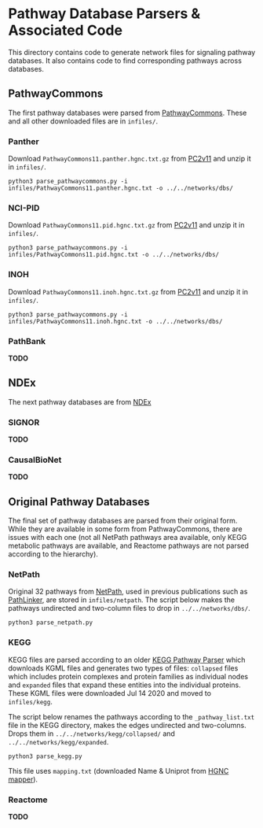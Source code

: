 # Pathway Database Parsers & Associated Code

This directory contains code to generate network files for signaling pathway databases. It also contains code to find corresponding pathways across databases.

## PathwayCommons

The first pathway databases were parsed from  [PathwayCommons](https://www.pathwaycommons.org/). These and all other downloaded files are in `infiles/`.

### Panther

Download `PathwayCommons11.panther.hgnc.txt.gz` from [PC2v11](https://www.pathwaycommons.org/archives/PC2/v11/) and unzip it in `infiles/`.

```
python3 parse_pathwaycommons.py -i infiles/PathwayCommons11.panther.hgnc.txt -o ../../networks/dbs/
```

### NCI-PID

Download `PathwayCommons11.pid.hgnc.txt.gz` from [PC2v11](https://www.pathwaycommons.org/archives/PC2/v11/) and unzip it in `infiles/`.  

```
python3 parse_pathwaycommons.py -i infiles/PathwayCommons11.pid.hgnc.txt -o ../../networks/dbs/
```

### INOH

Download `PathwayCommons11.inoh.hgnc.txt.gz` from [PC2v11](https://www.pathwaycommons.org/archives/PC2/v11/) and unzip it in `infiles/`.

```
python3 parse_pathwaycommons.py -i infiles/PathwayCommons11.inoh.hgnc.txt -o ../../networks/dbs/
```

### PathBank

**TODO**

## NDEx

The next pathway databases are from [NDEx](https://home.ndexbio.org/index/)

### SIGNOR

**TODO**

### CausalBioNet

**TODO**

## Original Pathway Databases

The final set of pathway databases are parsed from their original form. While they are available in some form from PathwayCommons, there are issues with each one (not all NetPath pathways area available, only KEGG metabolic pathways are available, and Reactome pathways are not parsed according to the hierarchy).

### NetPath

Original 32 pathways from [NetPath](http://www.netpath.org/), used in previous publications such as [PathLinker](https://www.nature.com/articles/npjsba20162), are stored in `infiles/netpath`.  The script below makes the pathways undirected and two-column files to drop in `../../networks/dbs/`.

```
python3 parse_netpath.py
```

### KEGG

KEGG files are parsed according to an older [KEGG Pathway Parser](https://github.com/Reed-CompBio/pathway-parsers) which downloads KGML files and generates two types of files: `collapsed` files which includes protein complexes and protein families as individual nodes and `expanded` files that expand these entities into the individual proteins. These KGML files were downloaded Jul 14 2020 and moved to `infiles/kegg`.

The script below renames the pathways according to the `_pathway_list.txt` file in the KEGG directory, makes the edges undirected and two-columns. Drops them in `../../networks/kegg/collapsed/` and `../../networks/kegg/expanded`.

```
python3 parse_kegg.py
```

This file uses `mapping.txt` (downloaded Name & Uniprot from [HGNC mapper](https://www.genenames.org/download/custom/)).

### Reactome

**TODO**
